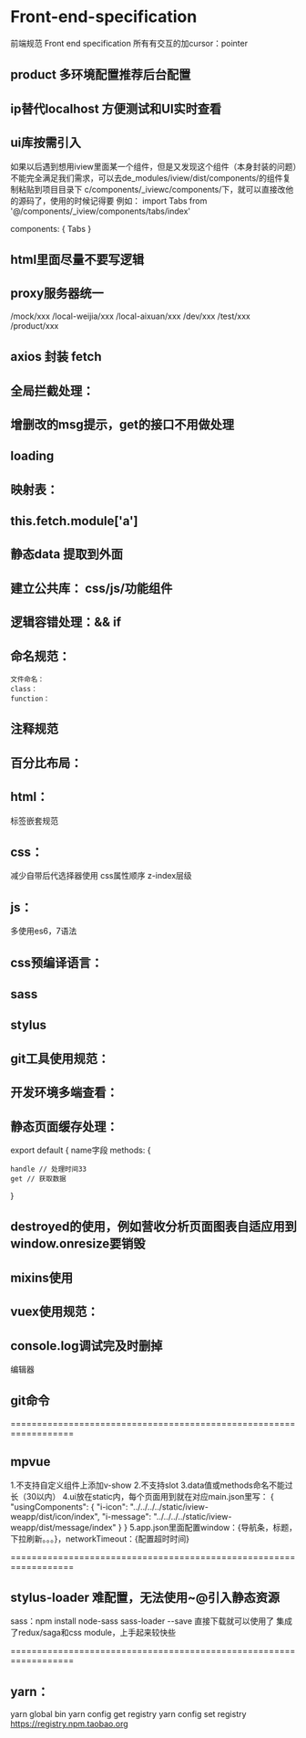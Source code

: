 # Front-end-specification
  前端规范 Front end specification
所有有交互的加cursor：pointer

## product 多环境配置推荐后台配置

## ip替代localhost 方便测试和UI实时查看

## ui库按需引入
如果以后遇到想用iview里面某一个组件，但是又发现这个组件（本身封装的问题）不能完全满足我们需求，可以去de_modules/iview/dist/components/的组件复制粘贴到项目目录下 c/components/_iviewc/components/下，就可以直接改他的源码了，使用的时候记得要
例如：
import Tabs from '@/components/_iview/components/tabs/index'

components: {
    Tabs
} 

## html里面尽量不要写逻辑

## proxy服务器统一
/mock/xxx
/local-weijia/xxx
/local-aixuan/xxx
/dev/xxx
/test/xxx
/product/xxx

## axios 封装 fetch

## 全局拦截处理：
## 增删改的msg提示，get的接口不用做处理
## loading

## 映射表：

## this.fetch.module['a']

## 静态data 提取到外面

## 建立公共库： css/js/功能组件

## 逻辑容错处理：&& if

## 命名规范：
	文件命名：
	class：
	function：

## 注释规范

## 百分比布局：

## html：
 标签嵌套规范

## css：
减少自带后代选择器使用
css属性顺序
z-index层级

## js：
多使用es6，7语法

## css预编译语言：
## sass
## stylus

## git工具使用规范：

## 开发环境多端查看：

## 静态页面缓存处理：

export default {
  name字段
  methods: {

    handle // 处理时间33
    get // 获取数据
  }

## destroyed的使用，例如营收分析页面图表自适应用到window.onresize要销毁

## mixins使用



## vuex使用规范：


## console.log调试完及时删掉

编辑器

## git命令


==================================================================
## mpvue
1.不支持自定义组件上添加v-show
2.不支持slot
3.data值或methods命名不能过长（30以内）
4.ui放在static内，每个页面用到就在对应main.json里写：
	{
  		"usingComponents": {
    			"i-icon": "../../../../static/iview-weapp/dist/icon/index",
    			"i-message": "../../../../static/iview-weapp/dist/message/index"
  		}
	}
5.app.json里面配置window：{导航条，标题，下拉刷新。。。}，networkTimeout：{配置超时时间}

==================================================================
## stylus-loader 难配置，无法使用~@引入静态资源

sass：npm install node-sass sass-loader --save 直接下载就可以使用了
集成了redux/saga和css module，上手起来较快些











==================================================================
## yarn：
yarn global bin
yarn config get registry
yarn config set registry https://registry.npm.taobao.org
